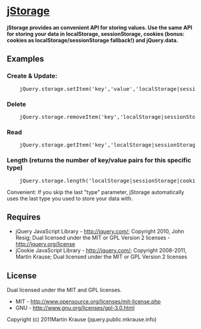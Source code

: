 <a name="README">[jStorage](https://github.com/martinkr/jStorage)</a>
=======
**jStorage provides an convenient API for storing values.
Use the same API for storing your data in localStorage, sessionStorage, cookies (bonus: cookies as localStorage/sessionStorage fallback!) and jQuery.data.**

## Examples

### Create & Update:
<pre>
	jQuery.storage.setItem('key','value','localStorage|sessionStorage|cookie|data');
</pre>

### Delete
<pre>
	jQuery.storage.removeItem('key','localStorage|sessionStorage|cookie|data');
</pre>

### Read
<pre>
	jQuery.storage.getItem('key','localStorage|sessionStorage|cookie|data');
</pre>

### Length (returns the number of key/value pairs for this specific type)
<pre>
	jQuery.storage.length('localStorage|sessionStorage|cookie|data');
</pre>

Convenient: If you skip the last "type" parameter, jStorage automatically uses the last type you used to store your data with.

## Requires
 * jQuery JavaScript Library - http://jquery.com/; Copyright 2010, John Resig; Dual licensed under the MIT or GPL Version 2 licenses - http://jquery.org/license
 * jCookie JavaScript Library - http://jquery.com/; Copyright 2008-2011, Martin Krause; Dual licensed under the MIT or GPL Version 2 licenses

## License
Dual licensed under the MIT and GPL licenses.

* MIT - http://www.opensource.org/licenses/mit-license.php
* GNU - http://www.gnu.org/licenses/gpl-3.0.html

Copyright (c) 2011Martin Krause (jquery.public.mkrause.info)
